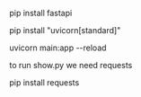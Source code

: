 pip install fastapi

pip install "uvicorn[standard]"

uvicorn main:app --reload


to run show.py we need requests

pip install requests

